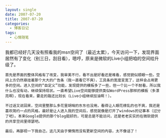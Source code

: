 ```yaml
---
layout: single
date: 2007-07-20
title: 2007-07-20
categories:
  - 博客日记
tags:
  - 心情随笔
---
```

我都已经好几天没有照看我的msn空间了（最近太累），今天访问一下，发现界面居然有了变化（别三日，刮目看），嗯哼，原来是微软的Live小组把咱的空间给升级了。

    首先是界面的整体风格有了改变，我审美不行，看不出是好看还是难看，感觉貌似顺眼一些。空间上方仍然悬挂着那个大大的广告条（我一直看它不爽），工具条的宽度变宽了，这样会占用更多的空间。进入空间的“自定义”功能，发现提供的模板多了一些，但一个比一个不耐看，所以我什么也没有动，继续保持现状。一直希望Live空间能够提供类似WordPress那样的模板（多漂亮啊），现在看来，要走的路还比较长（Live小组继续加油啊！）。

    不过话又说回来，空间里整那么多花里胡哨的东东也没用，看得让人眼花缭乱的也不爽，我还是喜欢简约一点的风格，最好是让人进入我的空间后，感觉就像是打开了windows的记事本（过分了吧）。本来Google提供的那个blog挺好的，可是总是不能访问，还是老老实实的在微软提供的共享空间里得瑟吧。

    最后，再鄙视一下我自己，这几天由于懒惰而没有更新空间的内容，太不像话了！